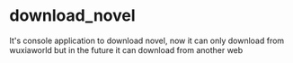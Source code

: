 # download_novel
It's console application to download novel, now it can only download from wuxiaworld but in the future it can download from another web

